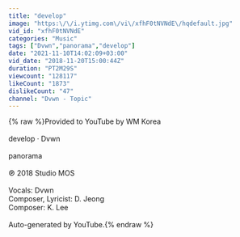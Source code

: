 ```yaml
---
title: "develop"
image: "https:\/\/i.ytimg.com\/vi\/xfhF0tNVNdE\/hqdefault.jpg"
vid_id: "xfhF0tNVNdE"
categories: "Music"
tags: ["Dvwn","panorama","develop"]
date: "2021-11-10T14:02:09+03:00"
vid_date: "2018-11-20T15:00:44Z"
duration: "PT2M29S"
viewcount: "128117"
likeCount: "1873"
dislikeCount: "47"
channel: "Dvwn - Topic"
---
```

{% raw %}Provided to YouTube by WM Korea<br /><br />develop · Dvwn<br /><br />panorama<br /><br />℗ 2018 Studio MOS<br /><br />Vocals: Dvwn<br />Composer, Lyricist: D. Jeong<br />Composer: K. Lee<br /><br />Auto-generated by YouTube.{% endraw %}
